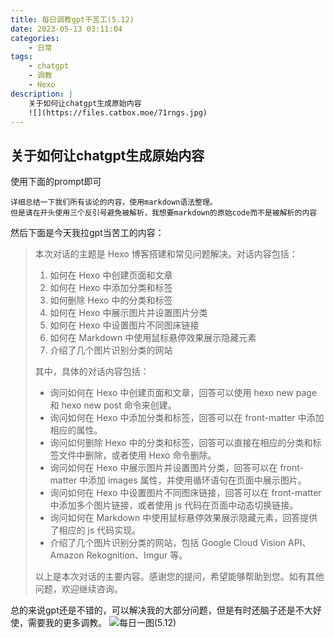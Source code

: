```yaml
---
title: 每日调教gpt干苦工(5.12)
date: 2023-05-13 03:11:04
categories:
    - 日常
tags:
    - chatgpt
    - 调教
    - Hexo
description: |
    关于如何让chatgpt生成原始内容
    ![](https://files.catbox.moe/71rngs.jpg)
---
```


## 关于如何让chatgpt生成原始内容
使用下面的prompt即可
```text
详细总结一下我们所有谈论的内容，使用markdown语法整理。
但是请在开头使用三个反引号避免被解析，我想要markdown的原始code而不是被解析的内容
```

然后下面是今天我拉gpt当苦工的内容：

> 本次对话的主题是 Hexo 博客搭建和常见问题解决。对话内容包括：
>
> 1. 如何在 Hexo 中创建页面和文章
> 2. 如何在 Hexo 中添加分类和标签
> 3. 如何删除 Hexo 中的分类和标签
> 4. 如何在 Hexo 中展示图片并设置图片分类
> 5. 如何在 Hexo 中设置图片不同图床链接
> 6. 如何在 Markdown 中使用鼠标悬停效果展示隐藏元素
> 7. 介绍了几个图片识别分类的网站
>
> 其中，具体的对话内容包括：
>
> - 询问如何在 Hexo 中创建页面和文章，回答可以使用 hexo new page 和 hexo new post 命令来创建。
> - 询问如何在 Hexo 中添加分类和标签，回答可以在 front-matter 中添加相应的属性。
> - 询问如何删除 Hexo 中的分类和标签，回答可以直接在相应的分类和标签文件中删除，或者使用 Hexo 命令删除。
> - 询问如何在 Hexo 中展示图片并设置图片分类，回答可以在 front-matter 中添加 images 属性，并使用循环语句在页面中展示图片。
> - 询问如何在 Hexo 中设置图片不同图床链接，回答可以在 front-matter 中添加多个图片链接，或者使用 js 代码在页面中动态切换链接。
> - 询问如何在 Markdown 中使用鼠标悬停效果展示隐藏元素，回答提供了相应的 js 代码实现。
> - 介绍了几个图片识别分类的网站，包括 Google Cloud Vision API、Amazon Rekognition、Imgur 等。
>
> 以上是本次对话的主要内容。感谢您的提问，希望能够帮助到您。如有其他问题，欢迎继续咨询。

总的来说gpt还是不错的，可以解决我的大部分问题，但是有时还脑子还是不大好使，需要我的更多调教。
![每日一图(5.12)](https://files.catbox.moe/71rngs.jpg)